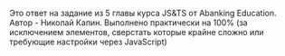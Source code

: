 Это ответ на задание из 5 главы курса JS&TS от Abanking Education. Автор - Николай Капин. Выполнено практически на 100% (за исключением элементов, сверстать которые крайне сложно или требующие настройки через JavaScript)
